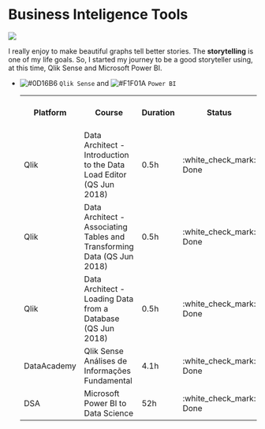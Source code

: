 # Business Inteligence Tools


![](https://i.imgur.com/UIjTk70.png)

I really enjoy to make beautiful graphs tell better stories. The <b>storytelling</b> is one of my life goals. So, I started my journey to be a good storyteller using, at this time, Qlik Sense and Microsoft Power BI.

- ![#0D16B6](https://placehold.it/15/2cc96b/000000?text=+) `Qlik Sense` and ![#F1F01A](https://placehold.it/15/F1F01A/000000?text=+) `Power BI`


   <table>
    <tr>
      <th>Platform</th>
      <th>Course</th>
      <th>Duration</th>
      <th>Status</th>
      <th>Materials & Certificate</th>
    </tr>
  
    <tr>
      <td>Qlik </td>
      <td>Data Architect -Introduction to the Data Load Editor (QS Jun 2018)</td>
      <td>0.5h</td>
      <td>:white_check_mark: Done</td>
      <td> <a href="https://github.com/mrncstt/Business_Inteligence_Tools/blob/master/Courses/Introduction_to_the_Data_Load_Editor_(QSJun2018)/readme.md">Material</a> </td>
    </tr> 
    
    <tr>
      <td>Qlik</td>
      <td>Data Architect - Associating Tables and Transforming Data (QS Jun 2018)</td>
      <td>0.5h</td>
      <td>:white_check_mark: Done</td>
      <td> <a href="https://github.com/mrncstt/Business_Inteligence_Tools/tree/master/Courses/Associating_Tables_and_Transforming_Data_(QSJun2018)">Material</a> </td>
    </tr> 
    
    <tr>
      <td>Qlik</td>
      <td>Data Architect - Loading Data from a Database (QS Jun 2018)</td>
      <td>0.5h</td>
      <td>:white_check_mark: Done</td>
      <td> <a href="https://github.com/mrncstt/Business_Inteligence_Tools/tree/master/Courses/Loading_Data_from_a_Database(QSJun2018)">Material</a> </td>
    </tr> 
   <tr>
      <td>DataAcademy</td>
      <td>Qlik Sense Análises de Informações Fundamental</td>
      <td>4.1h</td>
      <td>:white_check_mark: Done</td>
      <td> <a href="https://i.imgur.com/I6WyjAw.png">Certificate</a> </td>
    </tr>  
    
   <tr>
      <td>DSA</td>
      <td>Microsoft Power BI to Data Science</td>
      <td>52h</td>
      <td>:white_check_mark: Done</td>
    </tr>
   </table>
   

